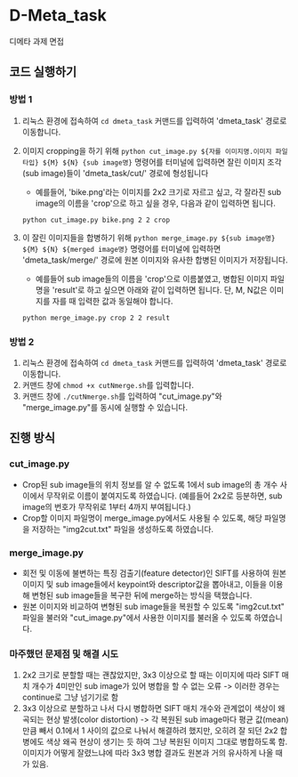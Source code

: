 # D-Meta_task
디메타 과제 면접

## 코드 실행하기
### 방법 1
1. 리눅스 환경에 접속하여 `cd dmeta_task` 커맨드를 입력하여 'dmeta_task' 경로로 이동합니다.
2. 이미지 cropping을 하기 위해 `python cut_image.py ${자를 이미지명.이미지 파일 타입} ${M} ${N} {sub image명}` 명령어를 터미널에 입력하면 잘린 이미지 조각(sub image)들이 'dmeta_task/cut/' 경로에 형성됩니다
   - 예를들어, 'bike.png'라는 이미지를 2x2 크기로 자르고 싶고, 각 잘라진 sub image의 이름을 'crop'으로 하고 싶을 경우, 다음과 같이 입력하면 됩니다.
   
   `python cut_image.py bike.png 2 2 crop`
   
3. 이 잘린 이미지들을 합병하기 위해 `python merge_image.py ${sub image명} ${M} ${N} ${merged image명}` 명령어를 터미널에 입력하면 'dmeta_task/merge/' 경로에 원본 이미지와 유사한 합병된 이미지가 저장됩니다.
   - 예를들어 sub image들의 이름을 'crop'으로 이름붙였고, 병합된 이미지 파일명을 'result'로 하고 싶으면 아래와 같이 입력하면 됩니다. 단, M, N값은 이미지를 자를 때 입력한 값과 동일해야 합니다.
   
   `python merge_image.py crop 2 2 result`

### 방법 2
1. 리눅스 환경에 접속하여 `cd dmeta_task` 커맨드를 입력하여 'dmeta_task' 경로로 이동합니다.
2. 커맨드 창에 `chmod +x cutNmerge.sh`를 입력합니다.
3. 커맨드 창에 `./cutNmerge.sh`를 입력하여 "cut_image.py"와 "merge_image.py"를 동시에 실행할 수 있습니다.
  
## 진행 방식
### cut_image.py
- Crop된 sub image들의 위치 정보를 알 수 없도록 1에서 sub image의 총 개수 사이에서 무작위로 이름이 붙여지도록 하였습니다. (예를들어 2x2로 등분하면, sub image의 번호가 무작위로 1부터 4까지 부여됩니다.)
- Crop할 이미지 파일명이 merge_image.py에서도 사용될 수 있도록, 해당 파일명을 저장하는 "img2cut.txt" 파일을 생성하도록 하였습니다.

### merge_image.py
- 회전 및 이동에 불변하는 특징 검출기(feature detector)인 SIFT를 사용하여 원본 이미지 및 sub image들에서 keypoint와 descriptor값을 뽑아내고, 이들을 이용해 변형된 sub image들을 복구한 뒤에 merge하는 방식을 택했습니다.
- 원본 이미지와 비교하여 변형된 sub image들을 복원할 수 있도록 "img2cut.txt" 파일을 불러와 "cut_image.py"에서 사용한 이미지를 불러올 수 있도록 하였습니다.

### 마주했던 문제점 및 해결 시도
1. 2x2 크기로 분할할 때는 괜찮았지만, 3x3 이상으로 할 때는 이미지에 따라 SIFT 매치 개수가 4미만인 sub image가 있어 병합을 할 수 없는 오류
   -> 이러한 경우는 continue로 그냥 넘기기로 함
2. 3x3 이상으로 분할하고 나서 다시 병합하면 SIFT 매치 개수와 관계없이 색상이 왜곡되는 현상 발생(color distortion)
   -> 각 복원된 sub image마다 평균 값(mean)만큼 빼서 0.1에서 1 사이의 값으로 나눠서 해결하려 했지만, 오히려 잘 되던 2x2 합병에도 색상 왜곡 현상이 생기는 듯 하여 그냥 복원된 이미지 그대로 병합하도록 함. 이미지가 어떻게 잘렸느냐에 따라 3x3 병합 결과도 원본과 거의 유사하게 나올 때가 있음.
